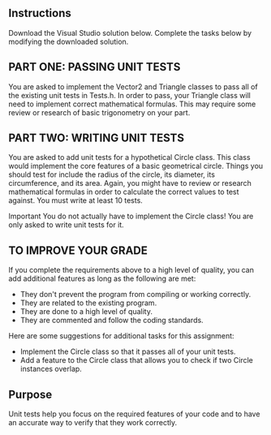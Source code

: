 ## Instructions
Download the Visual Studio solution below. Complete the tasks below by modifying the downloaded solution.


## PART ONE: PASSING UNIT TESTS
You are asked to implement the Vector2 and Triangle classes to pass all of the existing unit tests in Tests.h. In order to pass, your Triangle class will need to implement correct mathematical formulas. This may require some review or research of basic trigonometry on your part.

## PART TWO: WRITING UNIT TESTS
You are asked to add unit tests for a hypothetical Circle class. This class would implement the core features of a basic geometrical circle. Things you should test for include the radius of the circle, its diameter, its circumference, and its area. Again, you might have to review or research mathematical formulas in order to calculate the correct values to test against. You must write at least 10 tests.

Important
You do not actually have to implement the Circle class! You are only asked to write unit tests for it.

## TO IMPROVE YOUR GRADE
If you complete the requirements above to a high level of quality, you can add additional features as long as the following are met:

- They don't prevent the program from compiling or working correctly.
- They are related to the existing program.
- They are done to a high level of quality.
- They are commented and follow the coding standards.

Here are some suggestions for additional tasks for this assignment:

- Implement the Circle class so that it passes all of your unit tests.
- Add a feature to the Circle class that allows you to check if two Circle instances overlap.

## Purpose
Unit tests help you focus on the required features of your code and to have an accurate way to verify that they work correctly.